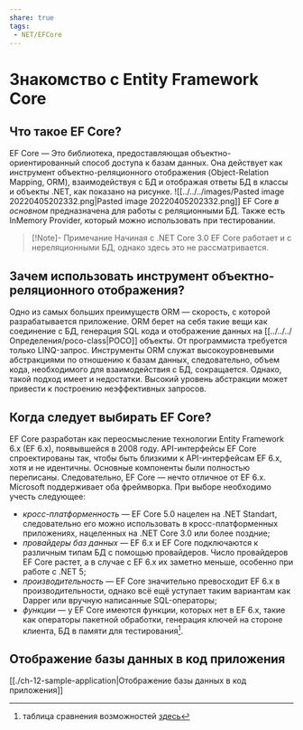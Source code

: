 ```yaml
---
share: true
tags:
 - NET/EFCore
---
```

# Знакомство с Entity Framework Core
## Что такое EF Core?
EF Core — Это библиотека, предоставляющая объектно-ориентированный способ доступа к базам данных. Она действует как инструмент объектно-реляционного отображения (Object-Relation Mapping, ORM), взаимодействуя с БД и отображая ответы БД в классы и объекты .NET, как показано на рисунке.
![[../../../images/Pasted image 20220405202332.png|Pasted image 20220405202332.png]]
EF Core *в основном* предназначена для работы с реляционными БД. Также есть InMemory Provider, который можно использовать при тестировании.
> [!Note]- Примечание
> Начиная с .NET Core 3.0 EF Core работает и с нереляционными БД, однако здесь это не рассматривается.
## Зачем использовать инструмент объектно-реляционного отображения?
Одно из самых больших преимуществ ORM — скорость, с которой разрабатывается приложение. ORM берет на себя такие вещи как соединение с БД, генерация SQL кода и отображение данных на [[../../../Определения/poco-class|POCO]] объекты. От программиста требуется только LINQ-запрос.
Инструменты ORM служат высокоуровневыми абстракциями по отношению к базам данных, следовательно, объем кода, необходимого для взаимодействия с БД, сокращается.
Однако, такой подход имеет и недостатки. Высокий уровень абстракции может привести к построению неэффективных запросов.
## Когда следует выбирать EF Core?
EF Core разработан как переосмысление технологии Entity Framework 6.x (EF 6.x), появывшейся в 2008 году. API-интерфейсы EF Core спроектированы так, чтобы быть близкими к API-интерфейсам EF 6.x, хотя и не идентичны. Основные компоненты были полностью переписаны. Следовательно, EF Core — нечто отличное от EF 6.x.
Microsoft поддерживает оба фреймворка. При выборе необходимо учесть следующее:
- *кросс-платформенность* — EF Core 5.0 нацелен на .NET Standart, следовательно его можно использовать в кросс-платформенных приложениях, нацеленных на .NET Core 3.0 или более поздние;
- *провайдеры баз данных* — EF 6.x и EF Core подключаются к различным типам БД с помощью провайдеров. Число провайдеров EF Core растет, а в случае с EF 6.x их заметно меньше, особенно при работе с .NET 5;
- *производительность* — EF Core значительно превосходит EF 6.x в производительности, однако всё ещё уступает таким вариантам как Dapper или вручную написанные SQL-операторы;
- *функции* — у EF Core имеются функции, которых нет в EF 6.x, такие как операторы пакетной обработки, генерация ключей на стороне клиента, БД в памяти для тестирования[^1].

[^1]:таблица сравнения возможностей [здесь](https://docs.microsoft.com/en-us/ef/efcore-and-ef6/#feature-comparison)
## Отображение базы данных в код приложения
[[./ch-12-sample-application|Отображение базы данных в код приложения]]



